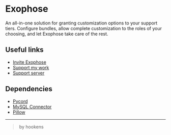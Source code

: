 # Exophose
An all-in-one solution for granting customization options to your support tiers. Configure bundles, allow complete customization to the roles of your choosing, and let Exophose take care of the rest.

## Useful links
- [Invite Exophose](https://discord.com/application-directory/854906458344259615)
- [Support my work](https://ko-fi.com/hookens)
- [Support server](https://discord.gg/dAabxGzned)

## Dependencies
- [Pycord](https://github.com/Pycord-Development/pycord)
- [MySQL Connector](https://www.mysql.com/products/connector/)
- [Pillow](https://pillow.readthedocs.io/en/stable/)

---
> by hookens